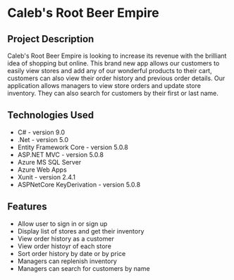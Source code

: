 # Caleb's Root Beer Empire

## Project Description

Caleb's Root Beer Empire is looking to increase its revenue with the brilliant idea of shopping but online. This brand new app allows our customers to easily view stores and add any of our wonderful products to their cart, customers can also view their order history and previous order details. Our application allows managers to view store orders and update store inventory. They can also search for customers by their first or last name.

## Technologies Used

* C# - version 9.0
* .Net - version 5.0
* Entity Framework Core - version 5.0.8
* ASP.NET MVC - version 5.0.8
* Azure MS SQL Server
* Azure Web Apps
* Xunit - version 2.4.1
* ASPNetCore KeyDerivation - version 5.0.8

## Features

* Allow user to sign in or sign up
* Display list of stores and get their inventory
* View order history as a customer
* View order histoyr of each store
* Sort order history by date or by price
* Managers can replenish inventory
* Managers can search for customers by name
